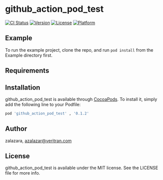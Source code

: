 # github_action_pod_test

[![CI Status](https://img.shields.io/travis/zalazara/github_action_pod_test.svg?style=flat)](https://travis-ci.org/zalazara/github_action_pod_test)
[![Version](https://img.shields.io/cocoapods/v/github_action_pod_test.svg?style=flat)](https://cocoapods.org/pods/github_action_pod_test)
[![License](https://img.shields.io/cocoapods/l/github_action_pod_test.svg?style=flat)](https://cocoapods.org/pods/github_action_pod_test)
[![Platform](https://img.shields.io/cocoapods/p/github_action_pod_test.svg?style=flat)](https://cocoapods.org/pods/github_action_pod_test)

## Example

To run the example project, clone the repo, and run `pod install` from the Example directory first.

## Requirements

## Installation

github_action_pod_test is available through [CocoaPods](https://cocoapods.org). To install
it, simply add the following line to your Podfile:

```ruby
pod 'github_action_pod_test' , '0.1.2'
```

## Author

zalazara, azalazar@veritran.com

## License

github_action_pod_test is available under the MIT license. See the LICENSE file for more info.
